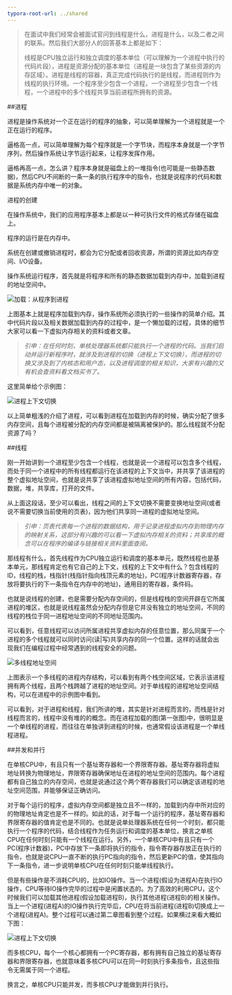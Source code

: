 ```yaml
---
typora-root-url: ../shared
---
```


> 在面试中我们经常会被面试官问到线程是什么，进程是什么，以及二者之间的联系。然后我们大部分人的回答基本上都是如下：
>
> 线程是CPU独立运行和独立调度的基本单位（可以理解为一个进程中执行的代码片段），进程是资源分配的基本单位（进程是一块包含了某些资源的内存区域）。进程是线程的容器，真正完成代码执行的是线程，而进程则作为线程的执行环境。一个程序至少包含一个进程，一个进程至少包含一个线程，一个进程中的多个线程共享当前进程所拥有的资源。

##进程

进程是操作系统对一个正在运行的程序的抽象，可以简单理解为一个进程就是一个正在运行的程序。

逼格高一点，可以简单理解为每个程序就是一个字节块，而程序本身就是一个字节序列，然后操作系统让字节运行起来，让程序发挥作用。

逼格再高一点，怎么讲？程序本身就是磁盘上的一堆指令(也可能是一些静态数据)，然后CPU不间断的一条一条的执行程序中的指令，也就是说程序的代码和数据是系统内存中唯一的对象。

进程的创建

在操作系统中，我们的应用程序基本上都是以一种可执行文件的格式存储在磁盘上。

程序的运行是在内存中。

系统在创建或撤销进程时，都会为它分配或者回收资源，所谓的资源比如内存空间、I/O设备。

操作系统运行程序，首先就是将程序和所有的静态数据加载到内存中，加载到进程的地址空间中。

![加载：从程序到进程](/../进程&线程/加载：从程序到进程.png)

上图基本上就是程序加载到内存，操作系统所必须执行的一些操作的简单介绍。其中代码片段以及相关数据加载到内存的过程中，是一个懒加载的过程，具体的细节大家可以看一下虚拟内存相关的资料或者文章。



> *引申：在任何时刻，单核处理器系统都只能执行一个进程的代码。当我们启动并运行新程序时，就涉及到进程的切换（进程上下文切换），而进程的切换又涉及到了内核态和用户态，以及进程调度的相关知识，大家有兴趣的又有机会查资料看文档买书了。*

这里简单给个示例图：

![进程上下文切换](/../进程&线程/进程上下文切换.png)

以上简单粗浅的介绍了进程，可以看到进程在加载到内存的时候，确实分配了很多内存空间，且每个进程被分配的内存空间都是被隔离被保护的。那么线程就不分配资源了吗？

##线程

刚一开始讲到一个进程至少包含一个线程，也就是说一个进程可以包含多个线程，而处于同一个进程中的所有线程都运行在该进程的上下文当中，并共享了该进程的整个虚拟地址空间，也就是说共享了该进程虚拟地址空间的所有内容，包括代码，数据，堆，共享库，打开的文件。

从上面这段话，至少可以看出，线程之间的上下文切换不需要变换地址空间(或者说不需要切换当前使用的页表)，因为他们共享同一进程的虚拟地址空间。

> *引申：页表代表每一个进程的数据结构，用于记录进程虚拟内存到物理内存的映射关系，这部分有兴趣的可以看一下虚拟内存相关的资料；共享库的概念可以在程序的编译与链接相关资料里面查阅。*

那线程有什么，首先线程作为CPU独立运行和调度的基本单元，既然线程也是基本单元，那线程肯定也有它自己的上下文，线程的上下文中有什么？包含线程的ID，线程的栈，栈指针(栈指针指向栈顶元素的地址)，PC(程序计数器寄存器，存放将要执行的下一条指令在内存中的地址)，通用目的寄存器，条件码。

也就是说线程的创建，也是需要分配内存空间的，但是线程栈的空间开辟在它所属进程的堆区，也就是说线程虽然会分配内存但是它并没有独立的地址空间，不同的线程的栈位于同一进程地址空间的不同地址范围内。

可以看到，任意线程可以访问所属进程共享虚拟内存的任意位置，那么同属于一个进程的多个线程就可以同时访问(读|写)共享内存的同一个位置。这样的话就会出现我们在编程过程中经常遇到的线程安全的问题。

![多线程地址空间](/../进程&线程/多线程地址空间.png)

上图表示一个多线程的进程内存结构，可以看到有两个栈空间区域，它表示该进程拥有两个线程，且两个栈跨越了进程的地址空间。对于单线程的进程地址空间结构，可以在进程中的示例图中看到。

可以看到，对于进程和线程，我们所讲的堆，其实是针对进程而言的，而栈是针对线程而言的，线程中没有堆的的概念。而在进程加载的图(第一张图)中，很明显是一个单线程的进程，而往往在单独讲到进程的时候，也通常假设该进程是一个单线程进程。

##并发和并行

在单核CPU中，有且只有一个基址寄存器和一个界限寄存器。基址寄存器将虚拟地址转换为物理地址，界限寄存器确保地址在进程的地址空间的范围内。每个进程都有自己独立的内存空间，也就是说通过这个两个寄存器我们可以确定该进程的地址空间范围，并能够保证正确访问。

对于每个运行的程序，虚拟内存空间都是独立且不一样的，加载到内存中所对应的的物理地址肯定也是不一样的。如此的话，对于每一个运行的程序，基址寄存器和界限寄存器的值肯定也是不同的。也就是说单处理器系统在任何一个时刻，都只能执行一个程序的代码，结合线程作为任务运行和调度的基本单位，换言之单核CPU在任何时刻只能有一个线程在运行。另外，一个单核CPU中有且只有一个PC(程序计数器)，PC中存放下一条即将执行的指令，指令寄存器存放正在执行的指令，也就是说CPU一直不断的执行PC指向的指令，然后更新PC的值，使其指向下一条指令，进一步说明单核CPU在任何时刻只能单线程执行。

但是有些操作是不消耗CPU的，比如IO操作。当一个进程(假设为进程A)在执行IO操作，CPU等待IO操作完毕的过程中是闲置状态的。为了高效的利用CPU，这个时候我们可以加载其他进程(假设加载进程B)，执行其他进程(进程B)的相关操作。当上一个进程(进程A)的IO操作执行完毕后，CPU在将当前进程(进程B)切换成上一个进程(进程A)。整个过程可以通过第二章图看到整个过程。如果横过来看大概如下图：

![进程上下文切换](/../进程&线程/进程调度.png)

而多核CPU，每个一个核心都拥有一个PC寄存器，都有拥有自己独立的基址寄存器和界限寄存器，也就意味着多核CPU可以在同一时刻执行多条指令，且这些指令无需属于同一个进程。

换言之，单核CPU只能并发，而多核CPU才能做到并行执行。













